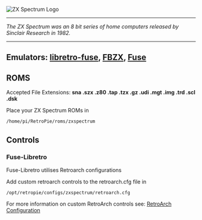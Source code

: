 ![ZX Spectrum Logo](http://vignette1.wikia.nocookie.net/vsrecommendedgames/images/a/a5/ZX_Spectrum_Logo.png/revision/latest/scale-to-width/640?cb=20150109101859)

***
_The ZX Spectrum was an 8 bit series of home computers released by Sinclair Research in 1982._

***

## Emulators: [libretro-fuse](https://github.com/libretro/fuse-libretro), [FBZX](http://www.rastersoft.com/fbzx.html), [Fuse](http://fuse-emulator.sourceforge.net/)

## ROMS

Accepted File Extensions: **sna .szx .z80 .tap .tzx .gz .udi .mgt .img .trd .scl .dsk**

Place your ZX Spectrum ROMs in
```
/home/pi/RetroPie/roms/zxspectrum
```
## Controls

### Fuse-Libretro

Fuse-Libretro utilises Retroarch configurations

Add custom retroarch controls to the retroarch.cfg file in
```shell
/opt/retropie/configs/zxspectrum/retroarch.cfg
```
For more information on custom RetroArch controls see: [RetroArch Configuration](https://github.com/petrockblog/RetroPie-Setup/wiki/RetroArch-Configuration)